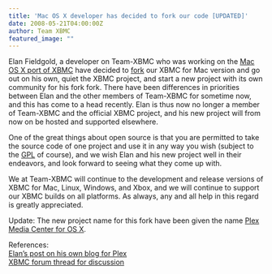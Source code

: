 ```yaml
---
title: 'Mac OS X developer has decided to fork our code [UPDATED]'
date: 2008-05-21T04:00:00Z
author: Team XBMC
featured_image: ""
---
```

Elan Fieldgold, a developer on Team-XBMC who was working on the [Mac OS X port of XBMC](https://kodi.wiki/view/XBMC_for_Mac_OS_X_port_project) have decided to [fork](https://en.wikipedia.org/wiki/Fork_(software_development)) our XBMC for Mac version and go out on his own, quiet the XBMC project, and start a new project with its own community for his fork fork. There have been differences in priorities between Elan and the other members of Team-XBMC for sometime now, and this has come to a head recently. Elan is thus now no longer a member of Team-XBMC and the official XBMC project, and his new project will from now on be hosted and supported elsewhere.

 One of the great things about open source is that you are permitted to take the source code of one project and use it in any way you wish (subject to the [GPL](https://en.wikipedia.org/wiki/GNU_General_Public_License) of course), and we wish Elan and his new project well in their endeavors, and look forward to seeing what they come up with.

 We at Team-XBMC will continue to the development and release versions of XBMC for Mac, Linux, Windows, and Xbox, and we will continue to support our XBMC builds on all platforms. As always, any and all help in this regard is greatly appreciated.

 Update: The new project name for this fork have been given the name [Plex Media Center for OS X](http://www.plexapp.com).

 References:  
[Elan’s post on his own blog for Plex](http://elan.plexapp.com/2008/05/21/exodus/)  
[XBMC forum thread for discussion](https://forum.kodi.tv/showthread.php?tid=33463)

 